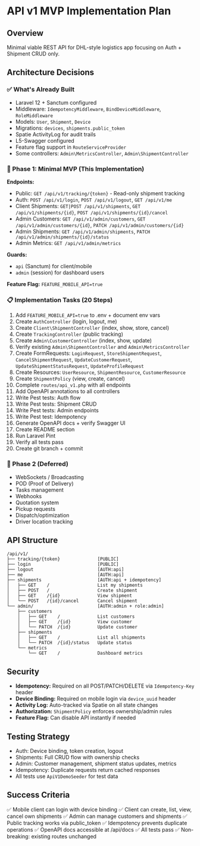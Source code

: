 # API v1 MVP Implementation Plan

## Overview
Minimal viable REST API for DHL-style logistics app focusing on Auth + Shipment CRUD only.

## Architecture Decisions

### ✅ What's Already Built
- Laravel 12 + Sanctum configured
- Middleware: `IdempotencyMiddleware`, `BindDeviceMiddleware`, `RoleMiddleware`
- Models: `User`, `Shipment`, `Device`
- Migrations: `devices`, `shipments.public_token`
- Spatie ActivityLog for audit trails
- L5-Swagger configured
- Feature flag support in `RouteServiceProvider`
- Some controllers: `Admin\MetricsController`, `Admin\ShipmentController`

### 🎯 Phase 1: Minimal MVP (This Implementation)
**Endpoints:**
- Public: `GET /api/v1/tracking/{token}` - Read-only shipment tracking
- Auth: `POST /api/v1/login`, `POST /api/v1/logout`, `GET /api/v1/me`
- Client Shipments: `GET|POST /api/v1/shipments`, `GET /api/v1/shipments/{id}`, `POST /api/v1/shipments/{id}/cancel`
- Admin Customers: `GET /api/v1/admin/customers`, `GET /api/v1/admin/customers/{id}`, `PATCH /api/v1/admin/customers/{id}`
- Admin Shipments: `GET /api/v1/admin/shipments`, `PATCH /api/v1/admin/shipments/{id}/status`
- Admin Metrics: `GET /api/v1/admin/metrics`

**Guards:**
- `api` (Sanctum) for client/mobile
- `admin` (session) for dashboard users

**Feature Flag:** `FEATURE_MOBILE_API=true`

### 📋 Implementation Tasks (20 Steps)

1. Add `FEATURE_MOBILE_API=true` to .env + document env vars
2. Create `AuthController` (login, logout, me)
3. Create `Client\ShipmentController` (index, show, store, cancel)
4. Create `TrackingController` (public tracking)
5. Create `Admin\CustomerController` (index, show, update)
6. Verify existing `Admin\ShipmentController` and `Admin\MetricsController`
7. Create FormRequests: `LoginRequest`, `StoreShipmentRequest`, `CancelShipmentRequest`, `UpdateCustomerRequest`, `UpdateShipmentStatusRequest`, `UpdateProfileRequest`
8. Create Resources: `UserResource`, `ShipmentResource`, `CustomerResource`
9. Create `ShipmentPolicy` (view, create, cancel)
10. Complete `routes/api_v1.php` with all endpoints
11. Add OpenAPI annotations to all controllers
12. Write Pest tests: Auth flow
13. Write Pest tests: Shipment CRUD
14. Write Pest tests: Admin endpoints
15. Write Pest test: Idempotency
16. Generate OpenAPI docs + verify Swagger UI
17. Create README section
18. Run Laravel Pint
19. Verify all tests pass
20. Create git branch + commit

### 🚫 Phase 2 (Deferred)
- WebSockets / Broadcasting
- POD (Proof of Delivery)
- Tasks management
- Webhooks
- Quotation system
- Pickup requests
- Dispatch/optimization
- Driver location tracking

## API Structure

```
/api/v1/
├── tracking/{token}              [PUBLIC]
├── login                         [PUBLIC]
├── logout                        [AUTH:api]
├── me                            [AUTH:api]
├── shipments                     [AUTH:api + idempotency]
│   ├── GET    /                  List my shipments
│   ├── POST   /                  Create shipment
│   ├── GET    /{id}              View shipment
│   └── POST   /{id}/cancel       Cancel shipment
└── admin/                        [AUTH:admin + role:admin]
    ├── customers
    │   ├── GET    /              List customers
    │   ├── GET    /{id}          View customer
    │   └── PATCH  /{id}          Update customer
    ├── shipments
    │   ├── GET    /              List all shipments
    │   └── PATCH  /{id}/status   Update status
    └── metrics
        └── GET    /              Dashboard metrics
```

## Security

- **Idempotency:** Required on all POST/PATCH/DELETE via `Idempotency-Key` header
- **Device Binding:** Required on mobile login via `device_uuid` header
- **Activity Log:** Auto-tracked via Spatie on all state changes
- **Authorization:** `ShipmentPolicy` enforces ownership/admin rules
- **Feature Flag:** Can disable API instantly if needed

## Testing Strategy

- Auth: Device binding, token creation, logout
- Shipments: Full CRUD flow with ownership checks
- Admin: Customer management, shipment status updates, metrics
- Idempotency: Duplicate requests return cached responses
- All tests use `ApiV1DemoSeeder` for test data

## Success Criteria

✅ Mobile client can login with device binding
✅ Client can create, list, view, cancel own shipments
✅ Admin can manage customers and shipments
✅ Public tracking works via public_token
✅ Idempotency prevents duplicate operations
✅ OpenAPI docs accessible at /api/docs
✅ All tests pass
✅ Non-breaking: existing routes unchanged